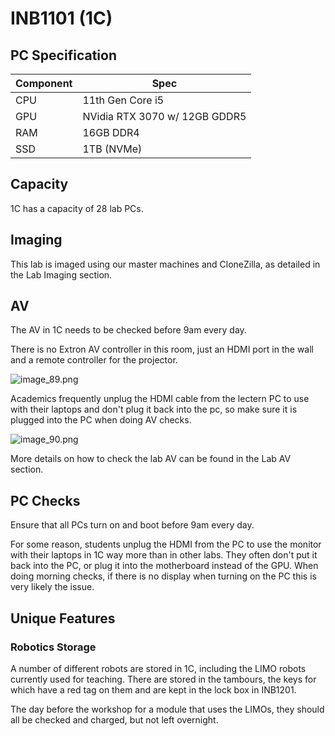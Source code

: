# INB1101 (1C)

## PC Specification

| Component | Spec                          |
|-----------|-------------------------------|
| CPU       | 11th Gen Core i5              |
| GPU       | NVidia RTX 3070 w/ 12GB GDDR5 |
| RAM       | 16GB DDR4                     |
| SSD       | 1TB (NVMe)                    |

## Capacity
1C has a capacity of 28 lab PCs.

## Imaging
This lab is imaged using our master machines and CloneZilla, as detailed in the Lab Imaging section.

## AV
The AV in 1C needs to be checked before 9am every day.

There is no Extron AV controller in this room, just an HDMI port in the wall and a remote controller for the projector.

![image_89.png](image_89.png)

Academics frequently unplug the HDMI cable from the lectern PC to use with their laptops and don't plug it back into the
pc, so make sure it is plugged into the PC when doing AV checks.

![image_90.png](image_90.png)

More details on how to check the lab AV can be found in the Lab AV section.

## PC Checks
Ensure that all PCs turn on and boot before 9am every day.

For some reason, students unplug the HDMI from the PC to use the monitor with their laptops in 1C way more than in other
labs. They often don't put it back into the PC, or plug it into the motherboard instead of the GPU. When doing morning
checks, if there is no display when turning on the PC this is very likely the issue.

## Unique Features

### Robotics Storage
A number of different robots are stored in 1C, including the LIMO robots currently used for teaching. There are stored
in the tambours, the keys for which have a red tag on them and are kept in the lock box in INB1201.

The day before the workshop for a module that uses the LIMOs, they should all be checked and charged, but not left
overnight.